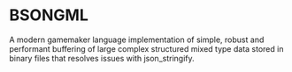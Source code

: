 # BSONGML
A modern gamemaker language implementation of simple, robust and performant buffering of large complex structured mixed type data stored in binary files that resolves issues with json_stringify.
